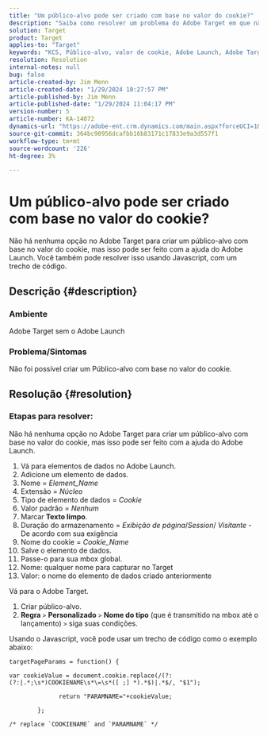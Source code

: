 ```yaml
---
title: "Um público-alvo pode ser criado com base no valor do cookie?"
description: "Saiba como resolver um problema do Adobe Target em que não é possível criar um Público-alvo com base no valor do cookie."
solution: Target
product: Target
applies-to: "Target"
keywords: "KCS, Público-alvo, valor de cookie, Adobe Launch, Adobe Target, Solução de problemas, "
resolution: Resolution
internal-notes: null
bug: false
article-created-by: Jim Menn
article-created-date: "1/29/2024 10:27:57 PM"
article-published-by: Jim Menn
article-published-date: "1/29/2024 11:04:17 PM"
version-number: 5
article-number: KA-14072
dynamics-url: "https://adobe-ent.crm.dynamics.com/main.aspx?forceUCI=1&pagetype=entityrecord&etn=knowledgearticle&id=cf6109a6-f5be-ee11-9079-6045bd006268"
source-git-commit: 364bc90956dcafbb16b83171c17833e9a3d557f1
workflow-type: tm+mt
source-wordcount: '226'
ht-degree: 3%

---
```


# Um público-alvo pode ser criado com base no valor do cookie?


Não há nenhuma opção no Adobe Target para criar um público-alvo com base no valor do cookie, mas isso pode ser feito com a ajuda do Adobe Launch. Você também pode resolver isso usando Javascript, com um trecho de código.

## Descrição {#description}




### Ambiente



Adobe Target sem o Adobe Launch



### Problema/Sintomas



Não foi possível criar um Público-alvo com base no valor do cookie.


## Resolução {#resolution}




### Etapas para resolver:

Não há nenhuma opção no Adobe Target para criar um público-alvo com base no valor do cookie, mas isso pode ser feito com a ajuda do Adobe Launch.

1. Vá para elementos de dados no Adobe Launch.
2. Adicione um elemento de dados.
3. Nome = *Element_Name*
4. Extensão = *Núcleo*
5. Tipo de elemento de dados = *Cookie*
6. Valor padrão = *Nenhum*
7. Marcar <b>Texto limpo</b>.
8. Duração do armazenamento = *Exibição de página*/*Session*/ *Visitante* - De acordo com sua exigência
9. Nome do cookie = *Cookie_Name*
10. Salve o elemento de dados.
11. Passe-o para sua mbox global.
12. Nome: qualquer nome para capturar no Target
13. Valor: o nome do elemento de dados criado anteriormente


Vá para o Adobe Target.

1. Criar público-alvo.
2. <b>Regra</b> `>`  <b>Personalizado</b> `>`  <b>Nome do tipo</b> (que é transmitido na mbox até o lançamento) `>`  siga suas condições.




Usando o Javascript, você pode usar um trecho de código como o exemplo abaixo:


```
targetPageParams = function() {

var cookieValue = document.cookie.replace(/(?:(?:|.*;\s*)COOKIENAME\s*\=\s*([ ;] *).*$)|.*$/, "$1");

              return "PARAMNAME="+cookieValue;

        };

/* replace `COOKIENAME` and `PARAMNAME` */
```

